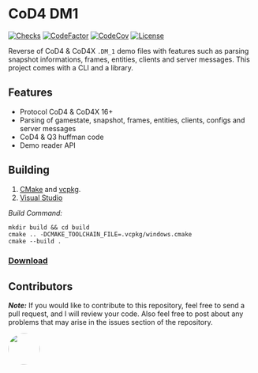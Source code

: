 # CoD4 DM1

[![Checks](https://img.shields.io/github/checks-status/Iswenzz/CoD4-DM1/master?logo=github)](https://github.com/Iswenzz/CoD4-DM1/actions)
[![CodeFactor](https://img.shields.io/codefactor/grade/github/Iswenzz/CoD4-DM1?label=codefactor&logo=codefactor)](https://www.codefactor.io/repository/github/iswenzz/CoD4-DM1)
[![CodeCov](https://img.shields.io/codecov/c/github/Iswenzz/CoD4-DM1?label=codecov&logo=codecov)](https://codecov.io/gh/Iswenzz/CoD4-DM1)
[![License](https://img.shields.io/github/license/Iswenzz/CoD4-DM1?color=blue&logo=gitbook&logoColor=white)](https://github.com/Iswenzz/CoD4-DM1/blob/master/LICENSE)

Reverse of CoD4 & CoD4X ``.DM_1`` demo files with features such as parsing snapshot informations, frames, entities, clients and server messages. This project comes with a CLI and a library.

## Features
* Protocol CoD4 & CoD4X 16+
* Parsing of gamestate, snapshot, frames, entities, clients, configs and server messages
* CoD4 & Q3 huffman code
* Demo reader API

## Building

1. [CMake](https://cmake.org/) and [vcpkg](https://vcpkg.io/en/).
2. [Visual Studio](https://visualstudio.microsoft.com/)

_Build Command:_

    mkdir build && cd build
    cmake .. -DCMAKE_TOOLCHAIN_FILE=.vcpkg/windows.cmake
    cmake --build .

### [Download](https://github.com/Iswenzz/CoD4-DM1/releases)

## Contributors

***Note:*** If you would like to contribute to this repository, feel free to send a pull request, and I will review your code.
Also feel free to post about any problems that may arise in the issues section of the repository.

<a href="https://github.com/Caball009"><img src="https://avatars.githubusercontent.com/u/82909616?v=4" height=64 style="border-radius: 50%"></a>
